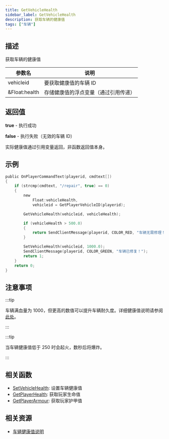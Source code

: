 ```yaml
---
title: GetVehicleHealth
sidebar_label: GetVehicleHealth
description: 获取车辆的健康值
tags: ["车辆"]
---
```


## 描述

获取车辆的健康值

| 参数名        | 说明                                 |
| ------------- | ------------------------------------ |
| vehicleid     | 要获取健康值的车辆 ID                |
| &Float:health | 存储健康值的浮点变量（通过引用传递） |

## 返回值

**true** - 执行成功

**false** - 执行失败（无效的车辆 ID）

实际健康值通过引用变量返回，非函数返回值本身。

## 示例

```c
public OnPlayerCommandText(playerid, cmdtext[])
{
    if (strcmp(cmdtext, "/repair", true) == 0)
    {
        new
            Float:vehicleHealth,
            vehicleid = GetPlayerVehicleID(playerid);

        GetVehicleHealth(vehicleid, vehicleHealth);

        if (vehicleHealth > 500.0)
        {
            return SendClientMessage(playerid, COLOR_RED, "车辆无需修理！");
        }

        SetVehicleHealth(vehicleid, 1000.0);
        SendClientMessage(playerid, COLOR_GREEN, "车辆已修复！");
        return 1;
    }
    return 0;
}
```

## 注意事项

:::tip

车辆满血量为 1000，但更高的数值可以提升车辆耐久度。详细健康值说明请参阅[此处](../resources/vehiclehealth)。

:::

:::tip

当车辆健康值低于 250 时会起火，数秒后将爆炸。

:::

## 相关函数

- [SetVehicleHealth](SetVehicleHealth): 设置车辆健康值
- [GetPlayerHealth](GetPlayerHealth): 获取玩家生命值
- [GetPlayerArmour](GetPlayerArmour): 获取玩家护甲值

## 相关资源

- [车辆健康值说明](../resources/vehiclehealth)
